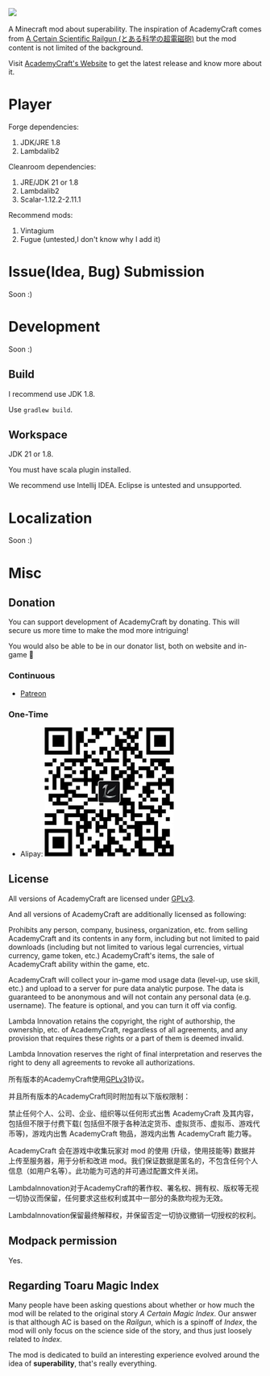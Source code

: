 ![](https://raw.githubusercontent.com/LambdaInnovation/AcademyCraft/master/blob/logo.png)

A Minecraft mod about superability. The inspiration of AcademyCraft comes
from [A Certain Scientific Railgun (とある科学の超電磁砲)](https://en.wikipedia.org/wiki/A_Certain_Scientific_Railgun)
but the mod content is not limited of the background.

Visit [AcademyCraft's Website](https://ac.li-dev.cn/) to get the latest release and know more about it.

Player
==========

Forge dependencies:
1. JDK/JRE 1.8
2. Lambdalib2

Cleanroom dependencies:
1. JRE/JDK 21 or 1.8
2. Lambdalib2
3. Scalar-1.12.2-2.11.1

Recommend mods:
1. Vintagium
2. Fugue (untested,I don't know why I add it)

Issue(Idea, Bug) Submission
============

Soon :)

Development
===========

Soon :)

## Build

I recommend use JDK 1.8.

Use `gradlew build`.

## Workspace

JDK 21 or 1.8.

You must have scala plugin installed.

We recommend use Intellij IDEA. Eclipse is untested and unsupported.

Localization
============

Soon :)

Misc
====

## Donation

You can support development of AcademyCraft by donating. This will secure us more time to make the mod more intriguing!

You would also be able to be in our donator list, both on website and in-game :beer:

### Continuous

* [Patreon][patreon]

### One-Time

* Alipay: ![](https://raw.githubusercontent.com/LambdaInnovation/AcademyCraft/master/blob/qr.jpg)

## License

All versions of AcademyCraft are licensed under [GPLv3](http://www.gnu.org/licenses/gpl.html).

And all versions of AcademyCraft are additionally licensed as following:

Prohibits any person, company, business, organization, etc. from selling AcademyCraft and its contents in any form,
including but not limited to paid downloads (including but not limited to various legal currencies, virtual currency,
game token, etc.) AcademyCraft's items, the sale of AcademyCraft ability within the game, etc.

AcademyCraft will collect your in-game mod usage data (level-up, use skill, etc.) and upload to a server for pure data
analytic purpose. The data is guaranteed to be anonymous and will not contain any personal data (e.g. username). The
feature is optional, and you can turn it off via config.

Lambda Innovation retains the copyright, the right of authorship, the ownership, etc. of AcademyCraft, regardless of all
agreements, and any provision that requires these rights or a part of them is deemed invalid.

Lambda Innovation reserves the right of final interpretation and reserves the right to deny all agreements to revoke all
authorizations.

所有版本的AcademyCraft使用[GPLv3](http://www.gnu.org/licenses/gpl.html)协议。

并且所有版本的AcademyCraft同时附加有以下版权限制：

禁止任何个人、公司、企业、组织等以任何形式出售 AcademyCraft 及其内容，包括但不限于付费下载(
包括但不限于各种法定货币、虚拟货币、虚拟币、游戏代币等)，游戏内出售 AcademyCraft 物品，游戏内出售 AcademyCraft 能力等。

AcademyCraft 会在游戏中收集玩家对 mod 的使用 (升级，使用技能等) 数据并上传至服务器，用于分析和改进
mod。我们保证数据是匿名的，不包含任何个人信息（如用户名等）。此功能为可选的并可通过配置文件关闭。

LambdaInnovation对于AcademyCraft的著作权、署名权、拥有权、版权等无视一切协议而保留，任何要求这些权利或其中一部分的条款均视为无效。

LambdaInnovation保留最终解释权，并保留否定一切协议撤销一切授权的权利。

## Modpack permission

Yes.

## Regarding Toaru Magic Index

Many people have been asking questions about whether or how much the mod will be related to
the original story _A Certain Magic Index_. Our answer is that although AC is based on the
_Railgun_, which is a spinoff of _Index_, the mod will only focus on the science side of
the story, and thus just loosely related to _Index_.

The mod is dedicated to build an interesting experience evolved around the idea of **superability**,
that's really everything.

[langdir]: src/main/resources/assets/academy/lang

[tutdir]: src/main/resources/assets/academy/tutorials

[lambdalib2]: https://github.com/LambdaInnovation/LambdaLib2

[patreon]: https://www.patreon.com/WeAthFolD